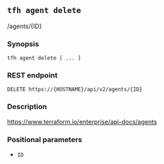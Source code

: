## `tfh agent delete`

/agents/{ID}

### Synopsis

    tfh agent delete [ ... ]

### REST endpoint

    DELETE https://{HOSTNAME}/api/v2/agents/{ID}

### Description

https://www.terraform.io/enterprise/api-docs/agents

### Positional parameters

* `ID`

